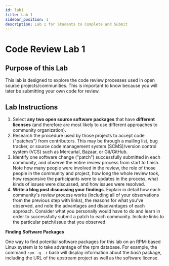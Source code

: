 ```yaml
---
id: lab1
title: Lab 1
sidebar_position: 1
description: Lab 1 for Students to Complete and Submit
---
```


# Code Review Lab 1

## Purpose of this Lab

This lab is designed to explore the code review processes used in open source projects/communities. This is important to know because you will later be submitting your own code for review.

## Lab Instructions

1. Select **any two open source software packages** that have **different licenses** (and therefore are most likely to use different approaches to community organization).
2. Research the procedure used by those projects to accept code ("patches") from contributors. This may be through a mailing list, bug tracker, or source code management system (SCMS)/version control system (VCS) such as Mercurial, Bazaar, or Git/GitHub.
3. Identify one software change ("patch") successfully submitted in each community, and observe the entire review process from start to finish. Note how many people were involved in the review, the role of those people in the community and project, how long the whole review took, how responsive the participants were to updates in the process, what kinds of issues were discussed, and how issues were resolved.
4. **Write a blog post discussing your findings**. Explain in detail how each community's review process works (including all of your observations from the previous step with links), the reasons for what you've observed, and note the advantages and disadvantages of each approach. Consider what you personally would have to do and learn in order to successfully submit a patch to each community. Include links to the particular patch/issue that you observed.

**Finding Software Packages**

One way to find potential software packages for this lab on an RPM-based Linux system is to take advantage of the rpm database. For example, the command `rpm -q -i` bash will display information about the _bash_ package, including the URL of the upstream project as well as the software license.
